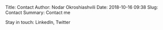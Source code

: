 Title: Contact
Author: Nodar Okroshiashvili
Date: 2018-10-16 09:38
Slug: Contact
Summary: Contact me

Stay in touch: LinkedIn, Twitter
